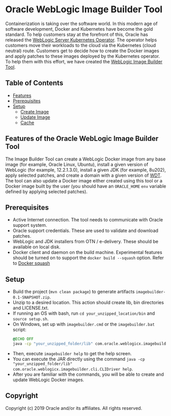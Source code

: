 # Oracle WebLogic Image Builder Tool

Containerization is taking over the software world. In this modern age of software development, Docker and Kubernetes
have become the gold standard. To help customers stay at the forefront of this, Oracle has released the
[WebLogic Server Kubernetes Operator](https://github.com/oracle/weblogic-kubernetes-operator). The operator helps
customers move their workloads to the cloud via the Kubernetes (cloud neutral) route. Customers get to decide how
to create the Docker images and apply patches to these images deployed by the Kubernetes operator. To help them
with this effort, we have created the [WebLogic Image Builder Tool](https://github.com/oracle/weblogic-imagebuilder-tool).

## Table of Contents

- [Features](#features-of-the-imagebuilder-tool)
- [Prerequisites](#prerequisites)
- [Setup](#setup)
  - [Create Image](site/create-image.md)
  - [Update Image](site/update-image.md)
  - [Cache](site/cache.md)

## Features of the Oracle WebLogic Image Builder Tool

The Image Builder Tool can create a WebLogic Docker image from any base image (for example, Oracle Linux, Ubuntu), install a given version of
WebLogic (for example, 12.2.1.3.0), install a given JDK (for example, 8u202), apply selected patches, and create a domain with a given
version of [WDT](https://github.com/oracle/weblogic-deploy-tooling). The tool can also update a Docker image either
created using this tool or a Docker image built by the user (you should have an `ORACLE_HOME` `env` variable defined by
applying selected patches).

## Prerequisites

- Active Internet connection. The tool needs to communicate with Oracle support system.
- Oracle support credentials. These are used to validate and download patches.
- WebLogic and JDK installers from OTN / e-delivery. These should be available on local disk.
- Docker client and daemon on the build machine. Experimental features should be turned on to support the `docker build --squash` option. Refer to [Docker squash](https://docs.docker.com/engine/reference/commandline/build/#squash-an-images-layers---squash-experimental)

## Setup

- Build the project (`mvn clean package`) to generate artifacts `imagebuilder-0.1-SNAPSHOT.zip`.
- Unzip to a desired location. This action should create lib, bin directories and LICENSE.txt.
- If running an OS with bash, run `cd your_unzipped_location/bin` and `source setup.sh`.
- On Windows, set up with `imagebuilder.cmd` or the `imagebuilder.bat` script:
    ```cmd
    @ECHO OFF
    java -cp "your_unzipped_folder/lib" com.oracle.weblogicx.imagebuilder.cli.CLIDriver %*
    ```
- Then, execute `imagebuilder help` to get the help screen.
- You can execute the JAR directly using the command `java -cp "your_unzipped_folder/lib" com.oracle.weblogicx.imagebuilder.cli.CLIDriver help`.
- After you are familiar with the commands, you will be able to create and update WebLogic Docker images.

## Copyright
Copyright (c) 2019 Oracle and/or its affiliates. All rights reserved.
